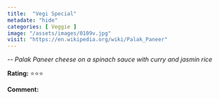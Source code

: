 ```yaml
---
title:  "Vegi Special"
metadate: "hide"
categories: [ Veggie ]
image: "/assets/images/0109v.jpg"
visit: "https://en.wikipedia.org/wiki/Palak_Paneer"
---
```


_-- Palak Paneer cheese on a spinach sauce with curry and jasmin rice_

**Rating:** ⭐️⭐️⭐️  
  
**Comment:**

